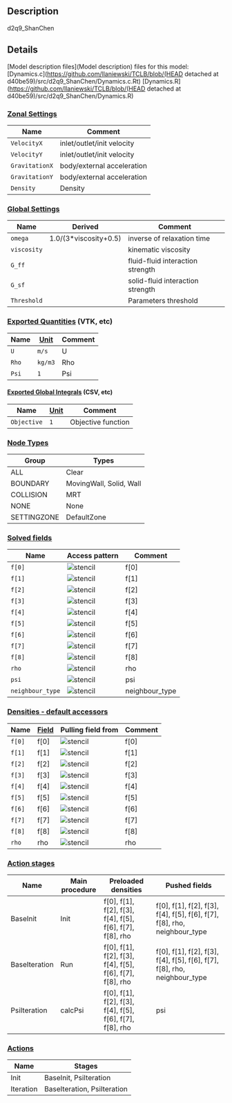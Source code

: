 

## Description
d2q9_ShanChen


## Details
[Model description files](Model description) files for this model:
[Dynamics.c](https://github.com/llaniewski/TCLB/blob/(HEAD detached at d40be59)/src/d2q9_ShanChen/Dynamics.c.Rt)
[Dynamics.R](https://github.com/llaniewski/TCLB/blob/(HEAD detached at d40be59)/src/d2q9_ShanChen/Dynamics.R)

### [Zonal Settings](Settings)

| Name | Comment |
| --- | --- |
|`VelocityX`|inlet/outlet/init velocity|
|`VelocityY`|inlet/outlet/init velocity|
|`GravitationX`|body/external acceleration|
|`GravitationY`|body/external acceleration|
|`Density`|Density|


### [Global Settings](Settings)

| Name | Derived | Comment |
| --- | --- | --- |
|`omega`|1.0/(3*viscosity+0.5)|inverse of relaxation time|
|`viscosity`||kinematic viscosity|
|`G_ff`||fluid-fluid interaction strength|
|`G_sf`||solid-fluid interaction strength|
|`Threshold`||Parameters threshold|

### [Exported Quantities](Quantities) (VTK, etc)

| Name | [Unit](Units) | Comment |
| --- | --- | --- |
|`U`|`m/s`|U|
|`Rho`|`kg/m3`|Rho|
|`Psi`|`1`|Psi|

#### [Exported Global Integrals](Globals) (CSV, etc)

| Name | [Unit](Units) | Comment |
| --- | --- | --- |
|`Objective`|`1`|Objective function|

### [Node Types](Node-Types)

| Group | Types |
| --- | --- |
|ALL|Clear|
|BOUNDARY|MovingWall, Solid, Wall|
|COLLISION|MRT|
|NONE|None|
|SETTINGZONE|DefaultZone|

### [Solved fields](Fields)

| Name | Access pattern | Comment |
| --- | --- | --- |
|`f[0]`|![stencil](/images/st_a1p0p0p0p0p0p0.png)|f[0]|
|`f[1]`|![stencil](/images/st_a1n1p0p0n1p0p0.png)|f[1]|
|`f[2]`|![stencil](/images/st_a1p0n1p0p0n1p0.png)|f[2]|
|`f[3]`|![stencil](/images/st_a1p1p0p0p1p0p0.png)|f[3]|
|`f[4]`|![stencil](/images/st_a1p0p1p0p0p1p0.png)|f[4]|
|`f[5]`|![stencil](/images/st_a1n1n1p0n1n1p0.png)|f[5]|
|`f[6]`|![stencil](/images/st_a1p1n1p0p1n1p0.png)|f[6]|
|`f[7]`|![stencil](/images/st_a1p1p1p0p1p1p0.png)|f[7]|
|`f[8]`|![stencil](/images/st_a1n1p1p0n1p1p0.png)|f[8]|
|`rho`|![stencil](/images/st_a1p0p0p0p0p0p0.png)|rho|
|`psi`|![stencil](/images/st_a1n1n1p0p1p1p0.png)|psi|
|`neighbour_type`|![stencil](/images/st_a1n1n1p0p1p1p0.png)|neighbour_type|

### [Densities - default accessors](Densities)

| Name | [Field](Fields) | Pulling field from | Comment |
| --- | --- | --- | --- |
|`f[0]`|f[0]|![stencil](/images/st_a1p0p0p0p0p0p0.png)|f[0]|
|`f[1]`|f[1]|![stencil](/images/st_a1p1p0p0p1p0p0.png)|f[1]|
|`f[2]`|f[2]|![stencil](/images/st_a1p0p1p0p0p1p0.png)|f[2]|
|`f[3]`|f[3]|![stencil](/images/st_a1n1p0p0n1p0p0.png)|f[3]|
|`f[4]`|f[4]|![stencil](/images/st_a1p0n1p0p0n1p0.png)|f[4]|
|`f[5]`|f[5]|![stencil](/images/st_a1p1p1p0p1p1p0.png)|f[5]|
|`f[6]`|f[6]|![stencil](/images/st_a1n1p1p0n1p1p0.png)|f[6]|
|`f[7]`|f[7]|![stencil](/images/st_a1n1n1p0n1n1p0.png)|f[7]|
|`f[8]`|f[8]|![stencil](/images/st_a1p1n1p0p1n1p0.png)|f[8]|
|`rho`|rho|![stencil](/images/st_a1p0p0p0p0p0p0.png)|rho|

### [Action stages](Stages)

| Name | Main procedure | Preloaded densities | Pushed fields |
| --- | --- | --- | --- |
|BaseInit|Init|f[0], f[1], f[2], f[3], f[4], f[5], f[6], f[7], f[8], rho|f[0], f[1], f[2], f[3], f[4], f[5], f[6], f[7], f[8], rho, neighbour_type|
|BaseIteration|Run|f[0], f[1], f[2], f[3], f[4], f[5], f[6], f[7], f[8], rho|f[0], f[1], f[2], f[3], f[4], f[5], f[6], f[7], f[8], rho, neighbour_type|
|PsiIteration|calcPsi|f[0], f[1], f[2], f[3], f[4], f[5], f[6], f[7], f[8], rho|psi|


### [Actions](Stages)

| Name | Stages |
| --- | --- |
|Init|BaseInit, PsiIteration|
|Iteration|BaseIteration, PsiIteration|

